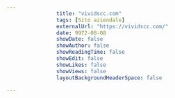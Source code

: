 ---
                title: "vividscc.com"
                tags: [Sito aziendale]
                externalUrl: "https://vividscc.com/"
                date: 9972-08-08
                showDate: false
                showAuthor: false
                showReadingTime: false
                showEdit: false
                showLikes: false
                showViews: false
                layoutBackgroundHeaderSpace: false
                ---

